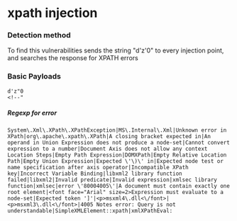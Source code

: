 # xpath injection

### Detection method
To find this vulnerabilities sends the string "d'z'0" to every injection point, and searches the response for XPATH errors

### Basic Payloads
```
d'z"0
<!--"
```
 ##### Regexp for error
 ```
 System\.Xml\.XPath\.XPathException|MS\.Internal\.Xml|Unknown error in XPath|org\.apache\.xpath\.XPath|A closing bracket expected in|An operand in Union Expression does not produce a node-set|Cannot convert expression to a number|Document Axis does not allow any context Location Steps|Empty Path Expression|DOMXPath|Empty Relative Location Path|Empty Union Expression|Expected \'\)\' in|Expected node test or name specification after axis operator|Incompatible XPath key|Incorrect Variable Binding|libxml2 library function failed|libxml2|Invalid predicate|Invalid expression|xmlsec library function|xmlsec|error \'80004005\'|A document must contain exactly one root element|<font face="Arial" size=2>Expression must evaluate to a node-set|Expected token ']'|<p>msxml4\.dll<\/font>|<p>msxml3\.dll<\/font>|4005 Notes error: Query is not understandable|SimpleXMLElement::xpath|xmlXPathEval:
 ```
